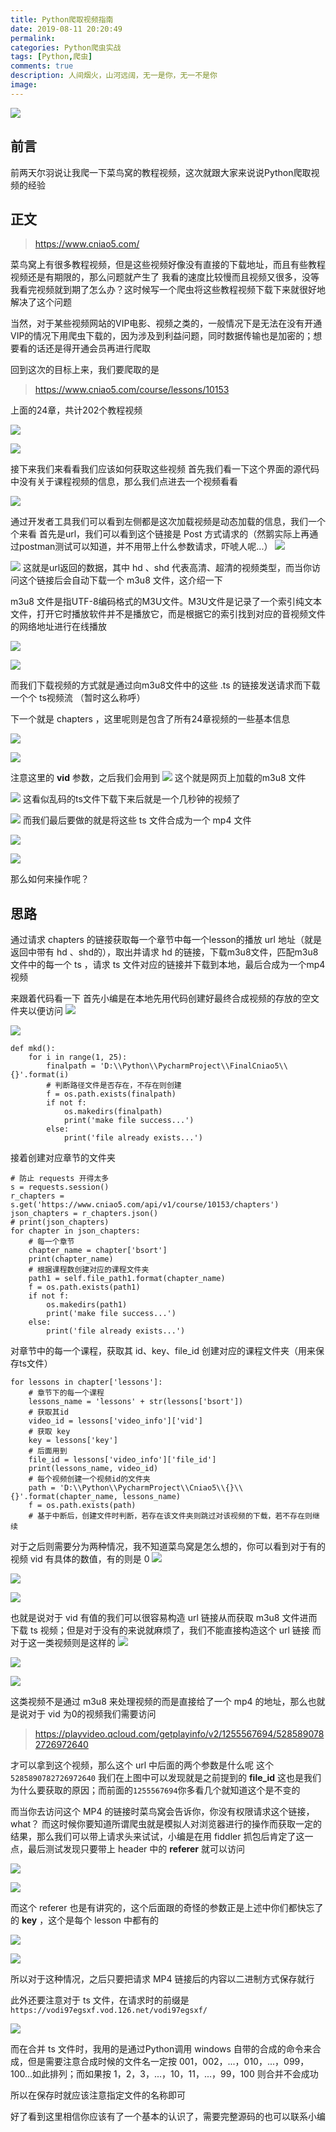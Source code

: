 ```yaml
---
title: Python爬取视频指南
date: 2019-08-11 20:20:49
permalink:
categories: Python爬虫实战
tags: [Python,爬虫]
comments: true
description: 人间烟火，山河远阔，无一是你，无一不是你
image: 
---
```

<img class="joel-img" src="http://image.joelyings.com/20190827-28.jpg" >

<!-- more -->
## 前言
前两天尔羽说让我爬一下菜鸟窝的教程视频，这次就跟大家来说说Python爬取视频的经验


## 正文
> https://www.cniao5.com/

菜鸟窝上有很多教程视频，但是这些视频好像没有直接的下载地址，而且有些教程视频还是有期限的，那么问题就产生了
我看的速度比较慢而且视频又很多，没等我看完视频就到期了怎么办？这时候写一个爬虫将这些教程视频下载下来就很好地解决了这个问题

当然，对于某些视频网站的VIP电影、视频之类的，一般情况下是无法在没有开通VIP的情况下用爬虫下载的，因为涉及到利益问题，同时数据传输也是加密的；想要看的话还是得开通会员再进行爬取

回到这次的目标上来，我们要爬取的是
> https://www.cniao5.com/course/lessons/10153

上面的24章，共计202个教程视频

![](http://image.joelyings.com/20190827-1.png)

![](http://image.joelyings.com/20190827-2.png)

接下来我们来看看我们应该如何获取这些视频
首先我们看一下这个界面的源代码中没有关于课程视频的信息，那么我们点进去一个视频看看

![](http://image.joelyings.com/20190827-3.png)

通过开发者工具我们可以看到左侧都是这次加载视频是动态加载的信息，我们一个个来看
首先是url，我们可以看到这个链接是 Post 方式请求的（然鹅实际上再通过postman测试可以知道，并不用带上什么参数请求，吓唬人呢...）
![](http://image.joelyings.com/20190827-4.png)

![](http://image.joelyings.com/20190827-5.png)
这就是url返回的数据，其中 hd 、shd 代表高清、超清的视频类型，而当你访问这个链接后会自动下载一个 m3u8 文件，这介绍一下

m3u8 文件是指UTF-8编码格式的M3U文件。M3U文件是记录了一个索引纯文本文件，打开它时播放软件并不是播放它，而是根据它的索引找到对应的音视频文件的网络地址进行在线播放

![](http://image.joelyings.com/20190827-6.png)

![](http://image.joelyings.com/20190827-7.png)

而我们下载视频的方式就是通过向m3u8文件中的这些 .ts 的链接发送请求而下载一个个 ts视频流 （暂时这么称呼）
 
下一个就是 chapters ，这里呢则是包含了所有24章视频的一些基本信息

![](http://image.joelyings.com/20190827-8.png)

![](http://image.joelyings.com/20190827-9.png)

注意这里的 **vid** 参数，之后我们会用到
![](http://image.joelyings.com/20190827-10.png)
这个就是网页上加载的m3u8 文件

![](http://image.joelyings.com/20190827-11.png)
这看似乱码的ts文件下载下来后就是一个几秒钟的视频了

![](http://image.joelyings.com/20190827-12.png)
而我们最后要做的就是将这些 ts 文件合成为一个 mp4 文件

![](http://image.joelyings.com/20190827-13.png)

![](http://image.joelyings.com/20190827-14.png)

那么如何来操作呢？
## 思路
通过请求 chapters 的链接获取每一个章节中每一个lesson的播放 url 地址（就是返回中带有 hd 、shd的），取出并请求 hd 的链接，下载m3u8文件，匹配m3u8文件中的每一个 ts ，请求 ts 文件对应的链接并下载到本地，最后合成为一个mp4视频

来跟着代码看一下
首先小编是在本地先用代码创建好最终合成视频的存放的空文件夹以便访问
![](http://image.joelyings.com/20190827-15.png)

![](http://image.joelyings.com/20190827-16.png)

```
def mkd():
    for i in range(1, 25):
        finalpath = 'D:\\Python\\PycharmProject\\FinalCniao5\\{}'.format(i)
        # 判断路径文件是否存在，不存在则创建
        f = os.path.exists(finalpath)
        if not f:
            os.makedirs(finalpath)
            print('make file success...')
        else:
            print('file already exists...')
```

接着创建对应章节的文件夹
```
# 防止 requests 开得太多
s = requests.session()
r_chapters = s.get('https://www.cniao5.com/api/v1/course/10153/chapters')
json_chapters = r_chapters.json()
# print(json_chapters)
for chapter in json_chapters:
    # 每一个章节
    chapter_name = chapter['bsort']
    print(chapter_name)
    # 根据课程数创建对应的课程文件夹
    path1 = self.file_path1.format(chapter_name)  
    f = os.path.exists(path1)
    if not f:
        os.makedirs(path1)
        print('make file success...')
    else:
        print('file already exists...')
```
对章节中的每一个课程，获取其 id、key、file_id 创建对应的课程文件夹（用来保存ts文件）
```
for lessons in chapter['lessons']:
    # 章节下的每一个课程
    lessons_name = 'lessons' + str(lessons['bsort'])
    # 获取其id
    video_id = lessons['video_info']['vid']
    # 获取 key
    key = lessons['key']
    # 后面用到
    file_id = lessons['video_info']['file_id']
    print(lessons_name, video_id)
    # 每个视频创建一个视频id的文件夹
    path = 'D:\\Python\\PycharmProject\\Cniao5\\{}\\{}'.format(chapter_name, lessons_name)
    f = os.path.exists(path)
    # 基于中断后，创建文件时判断，若存在该文件夹则跳过对该视频的下载，若不存在则继续
```
对于之后则需要分为两种情况，我不知道菜鸟窝是怎么想的，你可以看到对于有的视频 vid 有具体的数值，有的则是 0
![](http://image.joelyings.com/20190827-17.png)

![](http://image.joelyings.com/20190827-18.png)

![](http://image.joelyings.com/20190827-19.png)

也就是说对于 vid 有值的我们可以很容易构造 url 链接从而获取 m3u8 文件进而下载 ts 视频；但是对于没有的来说就麻烦了，我们不能直接构造这个 url 链接
而对于这一类视频则是这样的
![](http://image.joelyings.com/20190827-20.png)

![](http://image.joelyings.com/20190827-21.png)

![](http://image.joelyings.com/20190827-22.png)

这类视频不是通过 m3u8 来处理视频的而是直接给了一个 mp4 的地址，那么也就是说对于 vid 为0的视频我们需要访问
> https://playvideo.qcloud.com/getplayinfo/v2/1255567694/5285890782726972640

才可以拿到这个视频，那么这个 url 中后面的两个参数是什么呢
这个 ``5285890782726972640`` 我们在上图中可以发现就是之前提到的 **file_id** 这也是我们为什么要获取的原因；而前面的``1255567694``你多看几个就知道这个是不变的

而当你去访问这个 MP4 的链接时菜鸟窝会告诉你，你没有权限请求这个链接，what？
而这时候你要知道所谓爬虫就是模拟人对浏览器进行的操作而获取一定的结果，那么我们可以带上请求头来试试，小编是在用 fiddler 抓包后肯定了这一点，最后测试发现只要带上 header 中的 **referer** 就可以访问

![](http://image.joelyings.com/20190827-23.png)

![](http://image.joelyings.com/20190827-24.png)

而这个 referer 也是有讲究的，这个后面跟的奇怪的参数正是上述中你们都快忘了的 **key** ，这个是每个 lesson 中都有的

![](http://image.joelyings.com/20190827-25.png)

![](http://image.joelyings.com/20190827-26.png)

所以对于这种情况，之后只要把请求 MP4 链接后的内容以二进制方式保存就行

此外还要注意对于 ts 文件，在请求时的前缀是
``https://vodi97egsxf.vod.126.net/vodi97egsxf/``

![](http://image.joelyings.com/20190827-27.png)
 
而在合并 ts 文件时，我用的是通过Python调用 windows 自带的合成的命令来合成，但是需要注意合成时候的文件名一定按 001，002，...，010，...，099，100...如此排列；而如果按 1，2，3，...，10，11，...，99，100 则合并不会成功

所以在保存时就应该注意指定文件的名称即可

好了看到这里相信你应该有了一个基本的认识了，需要完整源码的也可以联系小编

 
